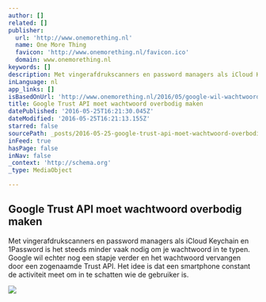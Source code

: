 ```yaml
---
author: []
related: []
publisher:
  url: 'http://www.onemorething.nl'
  name: One More Thing
  favicon: 'http://www.onemorething.nl/favicon.ico'
  domain: www.onemorething.nl
keywords: []
description: Met vinger­afdruk­scanners en password managers als iCloud Keychain en 1Password is het steeds minder vaak nodig om je wachtwoord in te typen. Google wil echter nog een stapje verder en het wachtwoord vervangen door een zogenaamde Trust API. Het idee is dat een smartphone constant de activiteit meet om in te schatten wie de gebruiker is.
inLanguage: nl
app_links: []
isBasedOnUrl: 'http://www.onemorething.nl/2016/05/google-wil-wachtwoorden-overbodig-maken-met-een-trust-api/'
title: Google Trust API moet wachtwoord overbodig maken
datePublished: '2016-05-25T16:21:30.045Z'
dateModified: '2016-05-25T16:21:13.155Z'
starred: false
sourcePath: _posts/2016-05-25-google-trust-api-moet-wachtwoord-overbodig-maken.md
inFeed: true
hasPage: false
inNav: false
_context: 'http://schema.org'
_type: MediaObject

---
```

<article style=""><h1>Google Trust API moet wachtwoord overbodig maken</h1><p>Met vinger­afdruk­scanners en password managers als iCloud Keychain en 1Password is het steeds minder vaak nodig om je wachtwoord in te typen. Google wil echter nog een stapje verder en het wachtwoord vervangen door een zogenaamde Trust API. Het idee is dat een smartphone constant de activiteit meet om in te schatten wie de gebruiker is.</p><img src="http://cdn.onemorething.nl/uploads//2016/05/google-trust-score.png" /></article>
